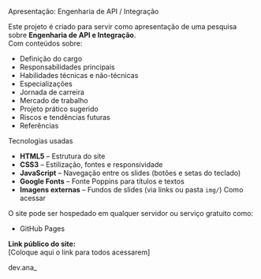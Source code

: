  Apresentação: Engenharia de API / Integração

Este projeto é criado para servir como apresentação de uma pesquisa sobre **Engenharia de API e Integração**.  
Com conteúdos sobre:

- Definição do cargo
- Responsabilidades principais
- Habilidades técnicas e não-técnicas
- Especializações
- Jornada de carreira
- Mercado de trabalho
- Projeto prático sugerido
- Riscos e tendências futuras
- Referências

 Tecnologias usadas

- **HTML5** – Estrutura do site
- **CSS3** – Estilização, fontes e responsividade
- **JavaScript** – Navegação entre os slides (botões e setas do teclado)
- **Google Fonts** – Fonte Poppins para títulos e textos
- **Imagens externas** – Fundos de slides (via links ou pasta `img/`)
 Como acessar

O site pode ser hospedado em qualquer servidor ou serviço gratuito como:

- GitHub Pages

**Link público do site:**  
[Coloque aqui o link para todos acessarem]

dev.ana_

